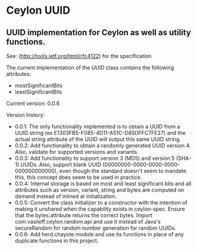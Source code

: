Ceylon UUID
====================

UUID implementation for Ceylon as well as utility functions.
---------------------

See: (http://tools.ietf.org/html/rfc4122) for the specification

The current implementation of the UUID class contains the following attributes:

* mostSignificantBits
* leastSignificantBits

Current version: 0.0.6

Version history:

* 0.0.1: The only functionality implemented is to obtain a UUID from a UUID string 
(ex E1303FB5-F085-4D11-A51C-D85DFFC7FE27) and the actual string attribute of the UUID will output this same
UUID string.
* 0.0.2: Add functionality to obtain a randomly generated UUID version 4.  
Also, validate for supported versions and variants.
* 0.0.3: Add functionality to support version 3 (MD5) and version 5 (SHA-1) UUIDs.  Also, support blank UUID
(00000000-0000-0000-0000-000000000000), even though the standard doesn't seem to mandate this, this concept
does seem to be used in practice.
* 0.0.4: Internal storage is based on most and least significant bits and all attributes such as version, variant,
string and bytes are computed on demand instead of inlined at initialization.
* 0.0.5:  Convert the class initializer to a constructor with the intention of making it unshared when the 
capability exists in ceylon-spec.  Ensure that the bytes attribute returns the correct bytes.  Import 
com.vasileff.ceylon.random.api and use it instead of Java's secureRandom for random number generation for
random UUIDs.
* 0.0.6: Add herd.chayote module and use its functions in place of any duplicate functions in this project.
